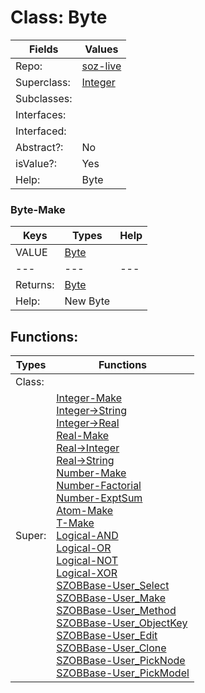 
# Class:	Byte

| Fields | Values |
| --------- | --------- |
| Repo: | [soz-live](/repos/soz-live.html) |
| Superclass: | [Integer](Integer.html) |
| Subclasses: |  |
| Interfaces: |  |
| Interfaced: |  |
| Abstract?: | No |
| isValue?: | Yes |
| Help: | Byte |

### Byte-Make

| Keys | Types | Help |
| --------- | --------- | --------- |
| VALUE | [Byte](Byte.html) |  |
| --- | --- | --- |
| Returns: | [Byte](Byte.html) |
| Help: | New Byte |


## Functions:

| Types | Functions |
| --------- | --------- |
| Class: |  |
| Super: | [Integer-Make](Integer.html) <br> [Integer->String](Integer.html) <br> [Integer->Real](Integer.html) <br> [Real-Make](Real.html) <br> [Real->Integer](Real.html) <br> [Real->String](Real.html) <br> [Number-Make](Number.html) <br> [Number-Factorial](Number.html) <br> [Number-ExptSum](Number.html) <br> [Atom-Make](Atom.html) <br> [T-Make](T.html) <br> [Logical-AND](Logical.html) <br> [Logical-OR](Logical.html) <br> [Logical-NOT](Logical.html) <br> [Logical-XOR](Logical.html) <br> [SZOBBase-User_Select](SZOBBase.html) <br> [SZOBBase-User_Make](SZOBBase.html) <br> [SZOBBase-User_Method](SZOBBase.html) <br> [SZOBBase-User_ObjectKey](SZOBBase.html) <br> [SZOBBase-User_Edit](SZOBBase.html) <br> [SZOBBase-User_Clone](SZOBBase.html) <br> [SZOBBase-User_PickNode](SZOBBase.html) <br> [SZOBBase-User_PickModel](SZOBBase.html) |


